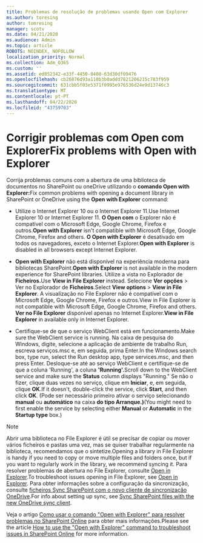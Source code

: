 ```yaml
---
title: Problemas de resolução de problemas usando Open com Explorer
ms.author: toresing
author: tomresing
manager: scotv
ms.date: 04/21/2020
ms.audience: Admin
ms.topic: article
ROBOTS: NOINDEX, NOFOLLOW
localization_priority: Normal
ms.collection: Adm_O365
ms.custom: ''
ms.assetid: ed852342-e33f-4450-8400-63d30df09476
ms.openlocfilehash: cb26876d93a110b3b0addd7821206215c783f959
ms.sourcegitcommit: 631cbb5f03e5371f0995e976536d24e9d13746c3
ms.translationtype: MT
ms.contentlocale: pt-PT
ms.lasthandoff: 04/22/2020
ms.locfileid: "43759703"
---
```

# <a name="fix-problems-with-open-with-explorer"></a><span data-ttu-id="0b04e-102">Corrigir problemas com Open com Explorer</span><span class="sxs-lookup"><span data-stu-id="0b04e-102">Fix problems with Open with Explorer</span></span>

<span data-ttu-id="0b04e-103">Corrija problemas comuns com a abertura de uma biblioteca de documentos no SharePoint ou oneDrive utilizando o **comando Open with Explorer:**</span><span class="sxs-lookup"><span data-stu-id="0b04e-103">Fix common problems with opening a document library in SharePoint or OneDrive using the **Open with Explorer** command:</span></span> 
  
- <span data-ttu-id="0b04e-104">Utilize o Internet Explorer 10 ou o Internet Explorer 11.</span><span class="sxs-lookup"><span data-stu-id="0b04e-104">Use Internet Explorer 10 or Internet Explorer 11.</span></span> <span data-ttu-id="0b04e-105">**O Open com** o Explorer não é compatível com o Microsoft Edge, Google Chrome, Firefox e outros.</span><span class="sxs-lookup"><span data-stu-id="0b04e-105">**Open with Explorer** isn't compatible with Microsoft Edge, Google Chrome, Firefox and others.</span></span> <span data-ttu-id="0b04e-106">**O Open with Explorer** é desativado em todos os navegadores, exceto o Internet Explorer.</span><span class="sxs-lookup"><span data-stu-id="0b04e-106">**Open with Explorer** is disabled in all browsers except Internet Explorer.</span></span> 
    
- <span data-ttu-id="0b04e-107">**Open with Explorer** não está disponível na experiência moderna para bibliotecas SharePoint.</span><span class="sxs-lookup"><span data-stu-id="0b04e-107">**Open with Explorer** is not available in the modern experience for SharePoint libraries.</span></span> <span data-ttu-id="0b04e-108">Utilize a vista no Explorador de **Ficheiros.**</span><span class="sxs-lookup"><span data-stu-id="0b04e-108">Use **View in File Explorer** instead.</span></span> <span data-ttu-id="0b04e-109">Selecione **Ver opções** \> Ver no Explorador de **Ficheiros**.</span><span class="sxs-lookup"><span data-stu-id="0b04e-109">Select **View options** \> **View in File Explorer**.</span></span> <span data-ttu-id="0b04e-110">A visualização no File Explorer não é compatível com o Microsoft Edge, Google Chrome, Firefox e outros.</span><span class="sxs-lookup"><span data-stu-id="0b04e-110">View in File Explorer is not compatible with Microsoft Edge, Google Chrome, Firefox and others.</span></span> <span data-ttu-id="0b04e-111">**Ver no File Explorer** disponível apenas no Internet Explorer.</span><span class="sxs-lookup"><span data-stu-id="0b04e-111">**View in File Explorer** in available only in Internet Explorer.</span></span> 
    
- <span data-ttu-id="0b04e-112">Certifique-se de que o serviço WebClient está em funcionamento.</span><span class="sxs-lookup"><span data-stu-id="0b04e-112">Make sure the WebClient service is running.</span></span> <span data-ttu-id="0b04e-113">Na caixa de pesquisa do Windows, digite, selecione a aplicação de ambiente de trabalho Run, escreva serviços.msc e, em seguida, prima Enter.</span><span class="sxs-lookup"><span data-stu-id="0b04e-113">In the Windows search box, type run, select the Run desktop app, type services.msc, and then press Enter.</span></span> <span data-ttu-id="0b04e-114">Desloque-se até ao serviço WebClient e certifique-se de que a coluna 'Running', a coluna **'Running'.**</span><span class="sxs-lookup"><span data-stu-id="0b04e-114">Scroll down to the WebClient service and make sure the **Status** column displays "Running."</span></span> <span data-ttu-id="0b04e-115">Se não o fizer, clique duas vezes no serviço, clique em **Iniciar**, e, em seguida, clique **OK**.</span><span class="sxs-lookup"><span data-stu-id="0b04e-115">If it doesn't, double-click the service, click **Start**, and then click **OK**.</span></span> <span data-ttu-id="0b04e-116">(Pode ser necessário primeiro ativar o serviço selecionando **manual** ou **automático** na caixa **do tipo Arranque.)**</span><span class="sxs-lookup"><span data-stu-id="0b04e-116">(You might need to first enable the service by selecting either **Manual** or **Automatic** in the **Startup type** box.)</span></span> 
    
> [!NOTE]
> <span data-ttu-id="0b04e-117">Abrir uma biblioteca no File Explorer é útil se precisar de copiar ou mover vários ficheiros e pastas uma vez, mas se quiser trabalhar regularmente na biblioteca, recomendamos que o sintetize.</span><span class="sxs-lookup"><span data-stu-id="0b04e-117">Opening a library in File Explorer is handy if you need to copy or move multiple files and folders once, but if you want to regularly work in the library, we recommend syncing it.</span></span> <span data-ttu-id="0b04e-118">Para resolver problemas de abertura no File Explorer, consulte [Open in Explorer](https://go.microsoft.com/fwlink/?linkid=871665).</span><span class="sxs-lookup"><span data-stu-id="0b04e-118">To troubleshoot issues opening in File Explorer, see [Open in Explorer](https://go.microsoft.com/fwlink/?linkid=871665).</span></span> <span data-ttu-id="0b04e-119">Para obter informações sobre a configuração da sincronização, consulte [ficheiros Sync SharePoint com o novo cliente de sincronização OneDrive](https://go.microsoft.com/fwlink/?linkid=871666).</span><span class="sxs-lookup"><span data-stu-id="0b04e-119">For info about setting up sync, see [Sync SharePoint files with the new OneDrive sync client](https://go.microsoft.com/fwlink/?linkid=871666).</span></span>
  
<span data-ttu-id="0b04e-120">Veja o artigo [Como usar o comando "Open with Explorer" para resolver problemas no SharePoint Online](https://docs.microsoft.com/sharepoint/support/lists-and-libraries/troubleshoot-issues-using-open-with-explorer) para obter mais informações.</span><span class="sxs-lookup"><span data-stu-id="0b04e-120">Please see the article [How to use the "Open with Explorer" command to troubleshoot issues in SharePoint Online](https://docs.microsoft.com/sharepoint/support/lists-and-libraries/troubleshoot-issues-using-open-with-explorer) for more information.</span></span> 
  


